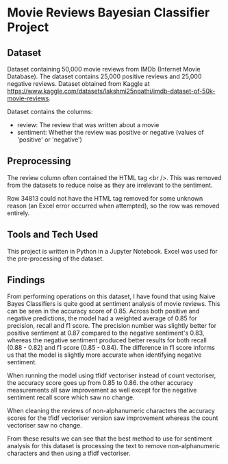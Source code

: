 # Movie Reviews Bayesian Classifier Project

## Dataset

Dataset containing 50,000 movie reviews from IMDb (Internet Movie Database). The dataset contains 25,000 positive reviews and 25,000 negative reviews. Dataset obtained from Kaggle at https://www.kaggle.com/datasets/lakshmi25npathi/imdb-dataset-of-50k-movie-reviews.

Dataset contains the columns:

- review: The review that was written about a movie
- sentiment: Whether the review was positive or negative (values of 'positive' or 'negative')

## Preprocessing

The review column often contained the HTML tag \<br />. This was removed from the datasets to reduce noise as they are irrelevant to the sentiment. 

Row 34813 could not have the HTML tag removed for some unknown reason (an Excel error occurred when attempted), so the row was removed entirely.

## Tools and Tech Used

This project is written in Python in a Jupyter Notebook.
Excel was used for the pre-processing of the dataset.

## Findings

From performing operations on this dataset, I have found that using Naive Bayes Classifiers is quite good at sentiment analysis of movie reviews. This can be seen in the accuracy score of 0.85. Across both positive and negative predictions, the model had a weighted average of 0.85 for precision, recall and f1 score. The precision number was slightly better for positive sentiment at 0.87 compared to the negative sentiment's 0.83, whereas the negative sentiment produced better results for both recall (0.88 - 0.82) and f1 score (0.85 - 0.84). The difference in f1 score informs us that the model is slightly more accurate when identifying negative sentiment.

When running the model using tfidf vectoriser instead of count vectoriser, the accuracy score goes up from 0.85 to 0.86. the other accuracy measurements all saw improvement as well except for the negative sentiment recall score which saw no change.

When cleaning the reviews of non-alphanumeric characters the accuracy scores for the tfidf vectoriser version saw improvement whereas the count vectoriser saw no change.

From these results we can see that the best method to use for sentiment analysis for this dataset is processing the text to remove non-alphanumeric characters and then using a tfidf vectoriser.